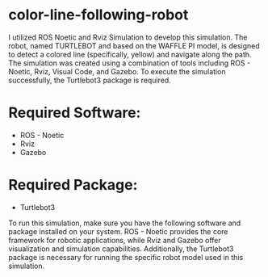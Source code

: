 # color-line-following-robot
I utilized ROS Noetic and Rviz Simulation to develop this simulation. The robot, named TURTLEBOT and based on the WAFFLE PI model, is designed to detect a colored line (specifically, yellow) and navigate along the path. The simulation was created using a combination of tools including ROS - Noetic, Rviz, Visual Code, and Gazebo. To execute the simulation successfully, the Turtlebot3 package is required.


# Required Software:

 * ROS - Noetic
 * Rviz
 * Gazebo

# Required Package:
* Turtlebot3
 
To run this simulation, make sure you have the following software and package installed on your system. ROS - Noetic provides the core framework for robotic applications, while Rviz and Gazebo offer visualization and simulation capabilities. Additionally, the Turtlebot3 package is necessary for running the specific robot model used in this simulation.
